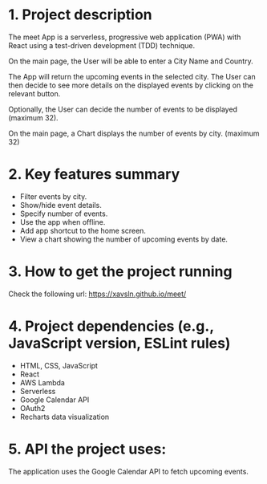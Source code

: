 # 1. Project description

The meet App is a serverless, progressive web application (PWA) with React using a
test-driven development (TDD) technique.

On the main page, the User will be able to enter a City Name and Country.

The App will return the upcoming events in the selected city.
The User can then decide to see more details on the displayed events by clicking on the relevant button.

Optionally, the User can decide the number of events to be displayed (maximum 32).

On the main page, a Chart displays the number of events by city. (maximum 32)

# 2. Key features summary

- Filter events by city.
- Show/hide event details.
- Specify number of events.
- Use the app when offline.
- Add app shortcut to the home screen.
- View a chart showing the number of upcoming events by date.

# 3. How to get the project running

Check the following url: https://xavsln.github.io/meet/

# 4. Project dependencies (e.g., JavaScript version, ESLint rules)

- HTML, CSS, JavaScript
- React
- AWS Lambda
- Serverless
- Google Calendar API
- OAuth2
- Recharts data visualization

# 5. API the project uses:

The application uses the Google Calendar API to fetch upcoming events.
